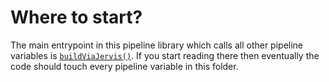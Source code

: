 # Where to start?

The main entrypoint in this pipeline library which calls all other pipeline
variables is [`buildViaJervis()`](buildViaJervis.groovy).  If you start reading
there then eventually the code should touch every pipeline variable in this
folder.
